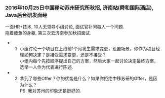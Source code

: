 ### 2016年10月25日中国移动苏州研究所秋招, 济南站(舜和国际酒店), Java后台研发面经 ###
 一面HR+技术, 10人无领导小组讨论, 面试官补问每人一个问题.    
 拖着疲惫的身躯, 第三次去济南参加秋招面试.
* 1. 小组讨论一个项目在上线前1个月发生需求变更，设置场景，你作为项目经理如何决定？是接受需求变更，还是不接受？    
  小组内每个先按顺序提出自己的方案，然后大家一起讨论决定最终方案，选举一人作为代表进行陈述.
* 2. 拿到了哪些Offer？你的优势是什么？如果你拒绝中移苏研的Offer，是因为什么？    
  PS: 我对苏州的印象还是挺好的.
